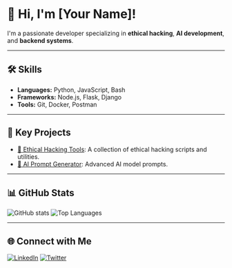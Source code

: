 # 👋 Hi, I'm [Your Name]!

I'm a passionate developer specializing in **ethical hacking**, **AI development**, and **backend systems**. 

---

## 🛠️ Skills
- **Languages:** Python, JavaScript, Bash
- **Frameworks:** Node.js, Flask, Django
- **Tools:** Git, Docker, Postman

---

## 🚀 Key Projects
- [🔐 Ethical Hacking Tools](https://github.com/YourUsername/Ethical-Hacking-Tools): A collection of ethical hacking scripts and utilities.
- [🤖 AI Prompt Generator](https://github.com/YourUsername/AI-Prompt-Generator): Advanced AI model prompts.

---

## 📊 GitHub Stats
![GitHub stats](https://github-readme-stats.vercel.app/api?username=YourUsername&show_icons=true&theme=radical)
![Top Languages](https://github-readme-stats.vercel.app/api/top-langs/?username=YourUsername&layout=compact&theme=radical)

---

## 🌐 Connect with Me
[![LinkedIn](https://img.shields.io/badge/LinkedIn-0077B5?style=flat&logo=linkedin)](https://linkedin.com/in/YourUsername)
[![Twitter](https://img.shields.io/badge/Twitter-1DA1F2?style=flat&logo=twitter)](https://twitter.com/YourUsername)
